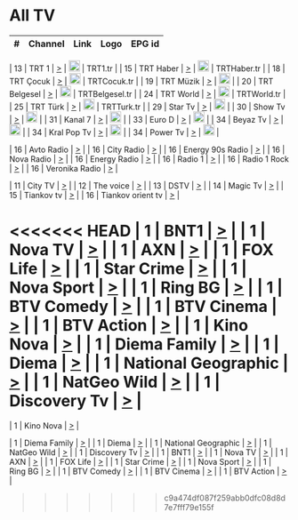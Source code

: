 <h1>All TV</h1>

| #   | Channel        | Link  | Logo | EPG id |
|:---:|:--------------:|:-----:|:----:|:------:|

| 13  | TRT 1            | [>](https://tv-trt1.medya.trt.com.tr/master.m3u8) | <img height="20" src="https://i.imgur.com/j786OLG.png"/> | TRT1.tr |
| 15  | TRT Haber        | [>](https://tv-trthaber.medya.trt.com.tr/master.m3u8) | <img height="20" src="https://i.imgur.com/OVfo8Ab.png"/> | TRTHaber.tr |
| 18  | TRT Çocuk        | [>](https://tv-trtcocuk.medya.trt.com.tr/master.m3u8) | <img height="20" src="https://i.imgur.com/QLFmD6d.png"/> | TRTCocuk.tr |
| 19  | TRT Müzik        | [>](https://tv-trtmuzik.medya.trt.com.tr/master.m3u8) | <img height="20" src="https://i.imgur.com/fIVFCEd.png"/> |
| 20  | TRT Belgesel     | [>](https://tv-trtbelgesel.medya.trt.com.tr/master.m3u8) | <img height="20" src="https://i.imgur.com/MGO87pe.png"/> | TRTBelgesel.tr |
| 24  | TRT World        | [>](https://tv-trtworld.medya.trt.com.tr/master.m3u8) | <img height="20" src="https://i.imgur.com/JEA2xpv.png"/> | TRTWorld.tr |
| 25  | TRT Türk         | [>](https://tv-trtturk.medya.trt.com.tr/master.m3u8) | <img height="20" src="https://i.imgur.com/OSTOQNw.png"/> | TRTTurk.tr |
| 29  | Star Tv   | [>](https://dogus-live.daioncdn.net/startv/startv_360p.m3u8) | <img height="20" src="https://i.imgur.com/IebUZx1.png"/> |
| 30  | Show Tv     | [>](https://ciner-live.daioncdn.net/showtv/showtv.m3u8) | <img height="20" src="https://i.imgur.com/IebUZx1.png"/> |
| 31  | Kanal 7     | [>](https://kanal7-live.daioncdn.net/kanal7/kanal7.m3u8) | <img height="20" src="https://i.imgur.com/IebUZx1.png"/> |
| 33  | Euro D    | [>](https://www.youtube.com/user/KanalD/live) | <img height="20" src="https://i.imgur.com/IebUZx1.png"/> |
| 34  | Beyaz Tv     | [>](https://beyaztv-live.daioncdn.net/beyaztv/beyaztv.m3u8) | <img height="20" src="https://i.imgur.com/IebUZx1.png"/> |
| 34  | Kral Pop Tv     | [>](https://www.youtube.com/watch?v=GuFTuKoXepw) | <img height="20" src="https://i.imgur.com/IebUZx1.png"/> |
| 34  | Power Tv     | [>](https://livetv.powerapp.com.tr/powerTV/powerhd.smil/chunklist.m3u8) | <img height="20" src="https://i.imgur.com/IebUZx1.png"/> |

| 16  | Avto Radio | [>](http://stream.metacast.eu/avtoradio.mp3.m3u) |
| 16  | City Radio | [>](http://stream.metacast.eu/city.aac.m3u) |
| 16  | Energy 90s Radio | [>](http://stream.metacast.eu/energy-90s.m3u) |
| 16  | Nova Radio | [>](http://stream.metacast.eu/nova.aac.m3u) |
| 16  | Energy Radio | [>](http://stream.metacast.eu/nrj.aac.m3u) |
| 16  | Radio 1 | [>](http://stream.metacast.eu/radio1.aac.m3u) |
| 16  | Radio 1 Rock | [>](http://stream.metacast.eu/radio1rock.aac.m3u) |
| 16  | Veronika Radio | [>](http://stream.metacast.eu/veronika.aac.m3u) |

| 11  | City TV | [>](https://tv.city.bg/play/tshls/citytv/index.m3u8) |
| 12  | The voice | [>](https://bss1.neterra.tv/thevoice/thevoice.m3u8) |
| 13  | DSTV | [>](http://46.249.95.140:8081/hls/data.m3u8) |
| 14  | Magic Tv | [>](https://bss1.neterra.tv/magictv/magictv.m3u8) |
| 15  | Tiankov tv | [>](https://streamer103.neterra.tv/tiankov-folk/live.m3u8) |
| 16  | Tiankov orient tv | [>](https://streamer103.neterra.tv/tiankov-orient/live.m3u8) |

<<<<<<< HEAD
| 1 | BNT1 | [>](https://ymkaya.xyz:26695/tv/bnt1/playlist.m3u8?wmsAuthSign=c2VydmVyX3RpbWU9NS8yOC8yMDI1IDY6NDY6MzYgUE0maGFzaF92YWx1ZT1KODd3VGZwNWFSMWtGQ1ZXcmlKR0FBPT0mdmFsaWRtaW51dGVzPTYw) |
| 1 | Nova TV | [>](https://ymkaya.xyz:26695/tv/novatv/playlist.m3u8?wmsAuthSign=c2VydmVyX3RpbWU9NS8yOC8yMDI1IDY6NDY6NDUgUE0maGFzaF92YWx1ZT1TMkdYR1RvWFgwV2RNcDVuQnIyVWJRPT0mdmFsaWRtaW51dGVzPTYw) |
| 1 | AXN | [>](https://ymkaya.xyz:26695/tv/axn/playlist.m3u8?wmsAuthSign=c2VydmVyX3RpbWU9NS8yOC8yMDI1IDY6NDY6NTQgUE0maGFzaF92YWx1ZT1hZWFJTlBwcGxNcEkxelNQZzFzbGN3PT0mdmFsaWRtaW51dGVzPTYw) |
| 1 | FOX Life | [>](https://ymkaya.xyz:26695/tv/foxlife/playlist.m3u8?wmsAuthSign=c2VydmVyX3RpbWU9NS8yOC8yMDI1IDY6NDc6MDQgUE0maGFzaF92YWx1ZT1xZ2RXMGZqdkszbWhlaWx3WWJEcCt3PT0mdmFsaWRtaW51dGVzPTYw) |
| 1 | Star Crime | [>](https://ymkaya.xyz:26695/tv/foxcrime/playlist.m3u8?wmsAuthSign=c2VydmVyX3RpbWU9NS8yOC8yMDI1IDY6NDc6MTMgUE0maGFzaF92YWx1ZT1LTDVTWEJ5cjJncEZUOTMweWpPZE13PT0mdmFsaWRtaW51dGVzPTYw) |
| 1 | Nova Sport | [>](https://ymkaya.xyz:26695/tv/novasport/playlist.m3u8?wmsAuthSign=c2VydmVyX3RpbWU9NS8yOC8yMDI1IDY6NDc6MjMgUE0maGFzaF92YWx1ZT1pM0FwQkR6djJNR3ZMbGZJaTI5a0N3PT0mdmFsaWRtaW51dGVzPTYw) |
| 1 | Ring BG | [>](https://ymkaya.xyz:26695/tv/ringbg/playlist.m3u8?wmsAuthSign=c2VydmVyX3RpbWU9NS8yOC8yMDI1IDY6NDc6MzIgUE0maGFzaF92YWx1ZT1JTnRWSEx2L1I2dEM0UXFZZXdabjRBPT0mdmFsaWRtaW51dGVzPTYw) |
| 1 | BTV Comedy | [>](https://ymkaya.xyz:26695/tv/btvcomedy/playlist.m3u8?wmsAuthSign=c2VydmVyX3RpbWU9NS8yOC8yMDI1IDY6NDc6NDIgUE0maGFzaF92YWx1ZT1jS21ycVFIaEZqUmFqUzFzdXRQZ3VBPT0mdmFsaWRtaW51dGVzPTYw) |
| 1 | BTV Cinema | [>](https://ymkaya.xyz:26695/tv/btvcinema/playlist.m3u8?wmsAuthSign=c2VydmVyX3RpbWU9NS8yOC8yMDI1IDY6NDc6NTEgUE0maGFzaF92YWx1ZT1WYnNKNFdWUDVCWkJnMlBHbC9oZEhnPT0mdmFsaWRtaW51dGVzPTYw) |
| 1 | BTV Action | [>](https://ymkaya.xyz:26695/tv/btvaction/playlist.m3u8?wmsAuthSign=c2VydmVyX3RpbWU9NS8yOC8yMDI1IDY6NDg6MDEgUE0maGFzaF92YWx1ZT1WZnhvMSs4QmdEUlZtRXJ1TGx3Wm5RPT0mdmFsaWRtaW51dGVzPTYw) |
| 1 | Kino Nova | [>](https://ymkaya.xyz:26695/tv/kinonova/playlist.m3u8?wmsAuthSign=c2VydmVyX3RpbWU9NS8yOC8yMDI1IDY6NDg6MTAgUE0maGFzaF92YWx1ZT1QSGlmamsrWG9FdXVGOGl1YnFpam5nPT0mdmFsaWRtaW51dGVzPTYw) |
| 1 | Diema Family | [>](https://ymkaya.xyz:26695/tv/diemafamily/playlist.m3u8?wmsAuthSign=c2VydmVyX3RpbWU9NS8yOC8yMDI1IDY6NDg6MTkgUE0maGFzaF92YWx1ZT1Zd09LdkpOQzVKN1RLZDJBRk10REh3PT0mdmFsaWRtaW51dGVzPTYw) |
| 1 | Diema | [>](https://ymkaya.xyz:26695/tv/diema/playlist.m3u8?wmsAuthSign=c2VydmVyX3RpbWU9NS8yOC8yMDI1IDY6NDg6MjkgUE0maGFzaF92YWx1ZT01akhlcytWcjFrUFE4WGVOT2dKYVlBPT0mdmFsaWRtaW51dGVzPTYw) |
| 1 | National Geographic | [>](https://ymkaya.xyz:26695/tv/natgeo/playlist.m3u8?wmsAuthSign=c2VydmVyX3RpbWU9NS8yOC8yMDI1IDY6NDg6MzggUE0maGFzaF92YWx1ZT0rcEp2dG5CZnFkY1pLSU82Z2xMOHp3PT0mdmFsaWRtaW51dGVzPTYw) |
| 1 | NatGeo Wild | [>](https://ymkaya.xyz:26695/tv/natgeowild/playlist.m3u8?wmsAuthSign=c2VydmVyX3RpbWU9NS8yOC8yMDI1IDY6NDg6NDggUE0maGFzaF92YWx1ZT1zL2pYT1lHeVFBT0lRN2JvemJuVEdRPT0mdmFsaWRtaW51dGVzPTYw) |
| 1 | Discovery Tv | [>](https://ymkaya.xyz:26695/tv/discovery/playlist.m3u8?wmsAuthSign=c2VydmVyX3RpbWU9NS8yOC8yMDI1IDY6NDg6NTcgUE0maGFzaF92YWx1ZT01YWFxNURQd2RhWXcwaFhGaERjZll3PT0mdmFsaWRtaW51dGVzPTYw) |
=======


| 1 | Kino Nova | [>](https://ymkaya.xyz:11336/tv/kinonova/playlist.m3u8?wmsAuthSign=c2VydmVyX3RpbWU9MS8yLzIwMjUgNDo0MDoyMCBBTSZoYXNoX3ZhbHVlPWlFS1FrWEtMMVRFM3l5YklUWUJQUHc9PSZ2YWxpZG1pbnV0ZXM9NjA=) |

| 1 | Diema Family | [>](https://ymkaya.xyz:11336/tv/diemafamily/playlist.m3u8?wmsAuthSign=c2VydmVyX3RpbWU9MS8yLzIwMjUgNDo0MDozMCBBTSZoYXNoX3ZhbHVlPUVUaTVKTldvZTF5WVVCM0YwL21kaXc9PSZ2YWxpZG1pbnV0ZXM9NjA=) |
| 1 | Diema | [>](https://ymkaya.xyz:11336/tv/diema/playlist.m3u8?wmsAuthSign=c2VydmVyX3RpbWU9MS8yLzIwMjUgNDo0MDo0MCBBTSZoYXNoX3ZhbHVlPVlYMWVJT2NuUjNpUTBsaytEUFFOS2c9PSZ2YWxpZG1pbnV0ZXM9NjA=) |
| 1 | National Geographic | [>](https://ymkaya.xyz:11336/tv/natgeo/playlist.m3u8?wmsAuthSign=c2VydmVyX3RpbWU9MS8yLzIwMjUgNDo0MTo0MSBBTSZoYXNoX3ZhbHVlPTJQTlVmcG5nYWx0M013eUhGRGxnd0E9PSZ2YWxpZG1pbnV0ZXM9NjA=) |
| 1 | NatGeo Wild | [>](https://ymkaya.xyz:11336/tv/natgeowild/playlist.m3u8?wmsAuthSign=c2VydmVyX3RpbWU9MS8yLzIwMjUgNDo0MTo1MSBBTSZoYXNoX3ZhbHVlPVl1OXZaTTliN0hGWEN3eDBYd1duNkE9PSZ2YWxpZG1pbnV0ZXM9NjA=) |
| 1 | Discovery Tv | [>](https://ymkaya.xyz:11336/tv/discovery/playlist.m3u8?wmsAuthSign=c2VydmVyX3RpbWU9MS8yLzIwMjUgNDo0MjowMSBBTSZoYXNoX3ZhbHVlPWtBQmdLNlY2RmQwWElzMVYzSDJyVkE9PSZ2YWxpZG1pbnV0ZXM9NjA=) |
| 1 | BNT1 | [>](https://ymkaya.xyz:11336/tv/bnt1/playlist.m3u8?wmsAuthSign=c2VydmVyX3RpbWU9MS8yLzIwMjUgNDozODozOCBBTSZoYXNoX3ZhbHVlPVVrMVlRQXpJWlhYeUh6ZFVpSC9NMUE9PSZ2YWxpZG1pbnV0ZXM9NjA=) |
| 1 | Nova TV | [>](https://ymkaya.xyz:11336/tv/novatv/playlist.m3u8?wmsAuthSign=c2VydmVyX3RpbWU9MS8yLzIwMjUgNDozODo0OCBBTSZoYXNoX3ZhbHVlPUVxQjh1a0ZzYkVGZU8zZDFGTzdreVE9PSZ2YWxpZG1pbnV0ZXM9NjA=) |
| 1 | AXN | [>](https://ymkaya.xyz:11336/tv/axn/playlist.m3u8?wmsAuthSign=c2VydmVyX3RpbWU9MS8yLzIwMjUgNDozODo1OCBBTSZoYXNoX3ZhbHVlPUpkWStGY1hkNXhaOVpPZ0thQ0FZL3c9PSZ2YWxpZG1pbnV0ZXM9NjA=) |
| 1 | FOX Life | [>](https://ymkaya.xyz:11336/tv/foxlife/playlist.m3u8?wmsAuthSign=c2VydmVyX3RpbWU9MS8yLzIwMjUgNDozOToxMCBBTSZoYXNoX3ZhbHVlPWt1ZDc1T3AzYlZDTjJnSy9TU0xJZlE9PSZ2YWxpZG1pbnV0ZXM9NjA=) |
| 1 | Star Crime | [>](https://ymkaya.xyz:11336/tv/foxcrime/playlist.m3u8?wmsAuthSign=c2VydmVyX3RpbWU9MS8yLzIwMjUgNDozOToyMCBBTSZoYXNoX3ZhbHVlPXIwVU45Nm9FR1l2enNkTG9TanBxbmc9PSZ2YWxpZG1pbnV0ZXM9NjA=) |
| 1 | Nova Sport | [>](https://ymkaya.xyz:11336/tv/novasport/playlist.m3u8?wmsAuthSign=c2VydmVyX3RpbWU9MS8yLzIwMjUgNDozOTozMCBBTSZoYXNoX3ZhbHVlPXlSZ0UxazVaM0xhSmc0NmR4T0c1T2c9PSZ2YWxpZG1pbnV0ZXM9NjA=) |
| 1 | Ring BG | [>](https://ymkaya.xyz:11336/tv/ringbg/playlist.m3u8?wmsAuthSign=c2VydmVyX3RpbWU9MS8yLzIwMjUgNDozOTo0MCBBTSZoYXNoX3ZhbHVlPTR4aUlFNHVUYWN4enY1WkVuOFZma2c9PSZ2YWxpZG1pbnV0ZXM9NjA=) |
| 1 | BTV Comedy | [>](https://ymkaya.xyz:11336/tv/btvcomedy/playlist.m3u8?wmsAuthSign=c2VydmVyX3RpbWU9MS8yLzIwMjUgNDozOTo1MCBBTSZoYXNoX3ZhbHVlPUtrMTJ2RHNTTUU1RFp1ZkVOdXFSK3c9PSZ2YWxpZG1pbnV0ZXM9NjA=) |
| 1 | BTV Cinema | [>](https://ymkaya.xyz:11336/tv/btvcinema/playlist.m3u8?wmsAuthSign=c2VydmVyX3RpbWU9MS8yLzIwMjUgNDozOTo1OSBBTSZoYXNoX3ZhbHVlPTZWcU9FZW56cG1NM1lrYy8xNE5NeHc9PSZ2YWxpZG1pbnV0ZXM9NjA=) |
| 1 | BTV Action | [>](https://ymkaya.xyz:11336/tv/btvaction/playlist.m3u8?wmsAuthSign=c2VydmVyX3RpbWU9MS8yLzIwMjUgNDo0MDoxMCBBTSZoYXNoX3ZhbHVlPUlDd0ErRkZVWThyMVZwR3c2REdGZ3c9PSZ2YWxpZG1pbnV0ZXM9NjA=) |
>>>>>>> c9a474df087f259abb0dfc08d8d7e7fff79e155f
